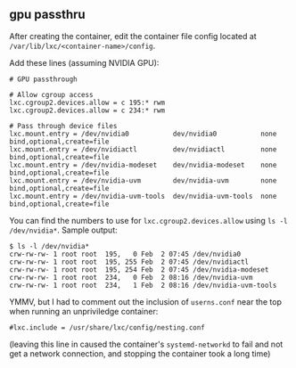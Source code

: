 ## gpu passthru

After creating the container, edit the container file config located at `/var/lib/lxc/<container-name>/config`.

Add these lines (assuming NVIDIA GPU):
```shell
# GPU passthrough

# Allow cgroup access
lxc.cgroup2.devices.allow = c 195:* rwm
lxc.cgroup2.devices.allow = c 234:* rwm

# Pass through device files
lxc.mount.entry = /dev/nvidia0           dev/nvidia0           none  bind,optional,create=file
lxc.mount.entry = /dev/nvidiactl         dev/nvidiactl         none  bind,optional,create=file
lxc.mount.entry = /dev/nvidia-modeset    dev/nvidia-modeset    none  bind,optional,create=file
lxc.mount.entry = /dev/nvidia-uvm        dev/nvidia-uvm        none  bind,optional,create=file
lxc.mount.entry = /dev/nvidia-uvm-tools  dev/nvidia-uvm-tools  none  bind,optional,create=file
```

You can find the numbers to use for `lxc.cgroup2.devices.allow` using `ls -l /dev/nvidia*`. Sample output:
```
$ ls -l /dev/nvidia*
crw-rw-rw- 1 root root  195,   0 Feb  2 07:45 /dev/nvidia0
crw-rw-rw- 1 root root  195, 255 Feb  2 07:45 /dev/nvidiactl
crw-rw-rw- 1 root root  195, 254 Feb  2 07:45 /dev/nvidia-modeset
crw-rw-rw- 1 root root  234,   0 Feb  2 08:16 /dev/nvidia-uvm
crw-rw-rw- 1 root root  234,   1 Feb  2 08:16 /dev/nvidia-uvm-tools
```

YMMV, but I had to comment out the inclusion of `userns.conf` near the top when running an unpriviledge container:
```shell
#lxc.include = /usr/share/lxc/config/nesting.conf
```
(leaving this line in caused the container's `systemd-networkd` to fail and not get a network connection, and stopping the container took a long time)
